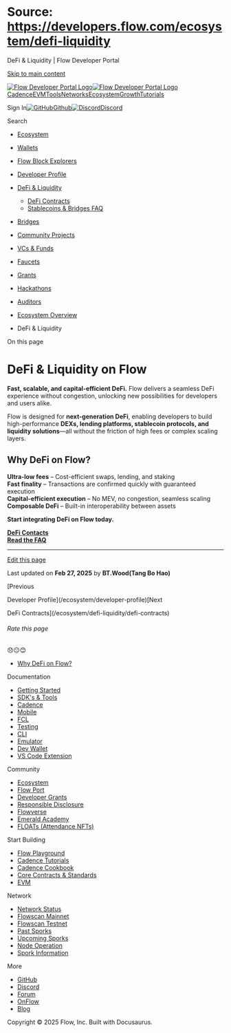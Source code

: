 # Source: https://developers.flow.com/ecosystem/defi-liquidity

DeFi & Liquidity | Flow Developer Portal



[Skip to main content](#__docusaurus_skipToContent_fallback)

[![Flow Developer Portal Logo](/img/flow-docs-logo-dark.png)![Flow Developer Portal Logo](/img/flow-docs-logo-light.png)](/)[Cadence](/build/flow)[EVM](/evm/about)[Tools](/tools/flow-cli)[Networks](/networks/flow-networks)[Ecosystem](/ecosystem)[Growth](/growth)[Tutorials](/tutorials)

Sign In[![GitHub]()Github](https://github.com/onflow)[![Discord]()Discord](https://discord.gg/flow)

Search

* [Ecosystem](/ecosystem)
* [Wallets](/ecosystem/wallets)
* [Flow Block Explorers](/ecosystem/block-explorers)
* [Developer Profile](/ecosystem/developer-profile)
* [DeFi & Liquidity](/ecosystem/defi-liquidity)

  + [DeFi Contracts](/ecosystem/defi-liquidity/defi-contracts)
  + [Stablecoins & Bridges FAQ](/ecosystem/defi-liquidity/faq)
* [Bridges](/ecosystem/bridges)
* [Community Projects](/ecosystem/projects)
* [VCs & Funds](/ecosystem/vcs-and-funds)
* [Faucets](/ecosystem/faucets)
* [Grants](/ecosystem/grants)
* [Hackathons](/ecosystem/hackathons)
* [Auditors](/ecosystem/auditors)
* [Ecosystem Overview](/ecosystem/overview)

* DeFi & Liquidity

On this page

# DeFi & Liquidity on Flow

**Fast, scalable, and capital-efficient DeFi.** Flow delivers a seamless DeFi experience without congestion, unlocking new possibilities for developers and users alike.

Flow is designed for **next-generation DeFi**, enabling developers to build high-performance **DEXs, lending platforms, stablecoin protocols, and liquidity solutions**—all without the friction of high fees or complex scaling layers.

## Why DeFi on Flow?[​](#why-defi-on-flow "Direct link to Why DeFi on Flow?")

**Ultra-low fees** – Cost-efficient swaps, lending, and staking  
**Fast finality** – Transactions are confirmed quickly with guaranteed execution  
**Capital-efficient execution** – No MEV, no congestion, seamless scaling  
**Composable DeFi** – Built-in interoperability between assets

**Start integrating DeFi on Flow today.**

**[DeFi Contacts](/ecosystem/defi-liquidity/defi-contracts)**  
**[Read the FAQ](/ecosystem/defi-liquidity/faq)**

---

[Edit this page](https://github.com/onflow/docs/tree/main/docs/ecosystem/defi-liquidity/index.md)

Last updated on **Feb 27, 2025** by **BT.Wood(Tang Bo Hao)**

[Previous

Developer Profile](/ecosystem/developer-profile)[Next

DeFi Contracts](/ecosystem/defi-liquidity/defi-contracts)

###### Rate this page

😞😐😊

* [Why DeFi on Flow?](#why-defi-on-flow)

Documentation

* [Getting Started](/build/getting-started/contract-interaction)
* [SDK's & Tools](/tools)
* [Cadence](https://cadence-lang.org/docs/)
* [Mobile](/build/guides/mobile/overview)
* [FCL](/tools/clients/fcl-js)
* [Testing](/build/smart-contracts/testing)
* [CLI](/tools/flow-cli)
* [Emulator](/tools/emulator)
* [Dev Wallet](https://github.com/onflow/fcl-dev-wallet)
* [VS Code Extension](/tools/vscode-extension)

Community

* [Ecosystem](/ecosystem)
* [Flow Port](https://port.onflow.org/)
* [Developer Grants](https://github.com/onflow/developer-grants)
* [Responsible Disclosure](https://flow.com/flow-responsible-disclosure)
* [Flowverse](https://www.flowverse.co/)
* [Emerald Academy](https://academy.ecdao.org/)
* [FLOATs (Attendance NFTs)](https://floats.city/)

Start Building

* [Flow Playground](https://play.flow.com/)
* [Cadence Tutorials](https://cadence-lang.org/docs/tutorial/first-steps)
* [Cadence Cookbook](https://open-cadence.onflow.org)
* [Core Contracts & Standards](/build/core-contracts)
* [EVM](/evm/about)

Network

* [Network Status](https://status.onflow.org/)
* [Flowscan Mainnet](https://flowdscan.io/)
* [Flowscan Testnet](https://testnet.flowscan.io/)
* [Past Sporks](/networks/node-ops/node-operation/past-sporks)
* [Upcoming Sporks](/networks/node-ops/node-operation/upcoming-sporks)
* [Node Operation](/networks/node-ops)
* [Spork Information](/networks/node-ops/node-operation/spork)

More

* [GitHub](https://github.com/onflow)
* [Discord](https://discord.gg/flow)
* [Forum](https://forum.onflow.org/)
* [OnFlow](https://onflow.org/)
* [Blog](https://flow.com/blog)

Copyright © 2025 Flow, Inc. Built with Docusaurus.